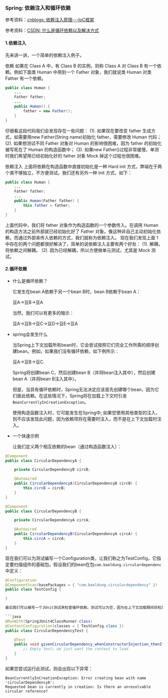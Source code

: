 ### Spring: 依赖注入和循环依赖

参考资料：[cnblogs: 依赖注入原理---IoC框架](https://www.cnblogs.com/sunzhao/p/8334008.html)


参考资料：[CSDN: 什么是循环依赖以及解决方式](https://blog.csdn.net/bingguang1993/article/details/88915576)

#### 1.依赖注入

先来讲一讲，一个简单的依赖注入例子。

依赖 如果在 Class A 中，有 Class B 的实例，则称 Class A 对 Class B 有一个依赖。例如下面类 Human 中用到一个 Father 对象，我们就说类 Human 对类 Father 有一个依赖。

```java
public class Human {
    ...
    Father father;
    ...
    public Human() {
        father = new Father();
    }
}
```

仔细看这段代码我们会发现存在一些问题：
(1). 如果现在要改变 father 生成方式，如需要用new Father(String name)初始化 father，需要修改 Human 代码；
(2). 如果想测试不同 Father 对象对 Human 的影响很困难，因为 father 的初始化被写死在了 Human 的构造函数中；
(3). 如果new Father()过程非常缓慢，单测时我们希望用已经初始化好的 father 对象 Mock 掉这个过程也很困难。

依赖注入 上面将依赖在构造函数中直接初始化是一种 Hard init 方式，弊端在于两个类不够独立，不方便测试。我们还有另外一种 Init 方式，如下：

```java
public class Human {
    ...
    Father father;
    ...
    public Human(Father father) {
        this.father = father;
    }
}
```

上面代码中，我们将 father 对象作为构造函数的一个参数传入。在调用 Human 的构造方法之前外部就已经初始化好了 Father 对象。像这种非自己主动初始化依赖，而通过外部来传入依赖的方式，我们就称为依赖注入。
现在我们发现上面 1 中存在的两个问题都很好解决了，简单的说依赖注入主要有两个好处：
(1). 解耦，将依赖之间解耦。
(2). 因为已经解耦，所以方便做单元测试，尤其是 Mock 测试。

#### 2.循环依赖

* 什么是循环依赖？

  它发生在bean A依赖于另一个bean B时，bean B依赖于bean A：

  豆A→豆B→豆A

  当然，我们可以有更多的暗示：

  豆A→豆B→豆C→豆D→豆E→豆A

* spring会发生什么

  当Spring上下文加载所有bean时，它会尝试按照它们完全工作所需的顺序创建bean。例如，如果我们没有循环依赖，如下例所示：

  豆A→豆B→豆C.

  Spring将创建bean C，然后创建bean B（并将bean注入其中），然后创建bean A（并将bean B注入其中）。

  但是，当具有循环依赖时，Spring无法决定应该首先创建哪个bean，因为它们彼此依赖。在这些情况下，Spring将在加载上下文时引发`BeanCurrentlyInCreationException`。

  使用构造函数注入时，它可能发生在Spring中; 如果您使用其他类型的注入，则不应该发现此问题，因为依赖项将在需要时注入，而不是在上下文加载时注入。

* 一个快速示例

  让我们定义两个相互依赖的bean（通过构造函数注入）：

```java
@Component
public class CircularDependencyA {

    private CircularDependencyB circB;

    @Autowired
    public CircularDependencyA(CircularDependencyB circB) {
        this.circB = circB;
    }
}
```

```java
@Component
public class CircularDependencyB {

    private CircularDependencyA circA;

    @Autowired
    public CircularDependencyB(CircularDependencyA circA) {
        this.circA = circA;
    }
}
```

现在我们可以为测试编写一个Configuration类，让我们称之为TestConfig，它指定要扫描组件的基础包。假设我们的bean在包`com.baeldung.circulardependenc`中定义：

```java
@Configuration
@ComponentScan(basePackages = { "com.baeldung.circulardependency" })
public class TestConfig {

}

最后我们可以编写一个JUnit测试来检查循环依赖。测试可以为空，因为在上下文加载期间将检测循环依赖性。

```java
@RunWith(SpringJUnit4ClassRunner.class)
@ContextConfiguration(classes = { TestConfig.class })
public class CircularDependencyTest {

    @Test
    public void givenCircularDependency_whenConstructorInjection_thenItFails() {
        // Empty test; we just want the context to load
    }
}
```

如果您尝试运行此测试，则会出现以下异常：

```
BeanCurrentlyInCreationException: Error creating bean with name 'circularDependencyA':
Requested bean is currently in creation: Is there an unresolvable circular reference?
```